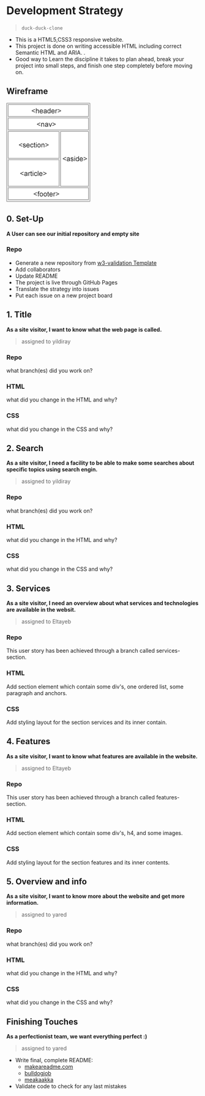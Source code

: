 # Development Strategy

> `duck-duck-clone`

- This is a HTML5,CSS3 responsive website.
- This project is done on writing accessible HTML including correct Semantic HTML and ARIA. .
- Good way to Learn the discipline it takes to plan ahead, break your project into small steps, and finish one step completely before moving on.

## Wireframe

<!-- include a wireframe for your project in this repository, and display it here -->
<!-- wireframe.cc is a good site for getting started with wireframes -->
![wireframe](./images/wireframe.gif)

## 0. Set-Up

__A User can see our initial repository and empty site__

### Repo

- Generate a new repository from [w3-validation Template](https://github.com/HackYourFutureBelgium/w3-validation-template) 
- Add collaborators
- Update README
- The project is live through GitHub Pages
- Translate the strategy into issues
- Put each issue on a new project board

## 1. Title

__As a site visitor, I want to know what the web page is called.__
> assigned to yildiray

### Repo

what branch(es) did you work on?

### HTML

what did you change in the HTML and why?

### CSS

what did you change in the CSS and why?

## 2. Search

__As a site visitor, I need a facility to be able to make some searches about specific topics using search engin.__
> assigned to yildiray

### Repo

what branch(es) did you work on?

### HTML

what did you change in the HTML and why?

### CSS

what did you change in the CSS and why?

## 3. Services

__As a site visitor, I need an overview about what services and technologies are available in the websit.__
> assigned to Eltayeb

### Repo

This user story has been achieved through a branch called services-section.

### HTML

Add section element which contain some div's, one ordered list, some paragraph and anchors. 

### CSS

Add styling layout for the section services and its inner contain.

## 4. Features

__As a site visitor, I want to know what features are available in the website.__
> assigned to Eltayeb

### Repo

This user story has been achieved through a branch called features-section.

### HTML

Add section element which contain some div's, h4, and some images.

### CSS

Add styling layout for the section features and its inner contents.

## 5. Overview and info

__As a site visitor, I want to know more about the website and get more information.__
> assigned to yared

### Repo

what branch(es) did you work on?

### HTML

what did you change in the HTML and why?

### CSS

what did you change in the CSS and why?

## Finishing Touches

__As a perfectionist team, we want everything perfect :)__
> assigned to yared

- Write final, complete README:
  - [makeareadme.com](https://www.makeareadme.com/)
  - [bulldogjob](https://bulldogjob.com/news/449-how-to-write-a-good-readme-for-your-github-project)
  - [meakaakka](https://medium.com/@meakaakka/a-beginners-guide-to-writing-a-kickass-readme-7ac01da88ab3)
- Validate code to check for any last mistakes
